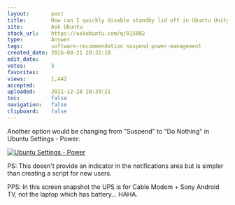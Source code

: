 ```yaml
---
layout:       post
title:        How can I quickly disable standby lid off in Ubuntu Unity 16.04?
site:         Ask Ubuntu
stack_url:    https://askubuntu.com/q/815082
type:         Answer
tags:         software-recommendation suspend power-management
created_date: 2016-08-21 20:32:10
edit_date:    
votes:        5
favorites:    
views:        1,442
accepted:     
uploaded:     2021-12-28 20:39:21
toc:          false
navigation:   false
clipboard:    false
---
```


Another option would be changing from "Suspend" to "Do Nothing" in Ubuntu Settings - Power:

[![Ubuntu Settings - Power][1]][1]


  [1]: http://i.stack.imgur.com/tdxnf.png

PS: This doesn't provide an indicator in the notifications area but is simpler than creating a script for new users.

PPS: In this screen snapshot the UPS is for Cable Modem + Sony Android TV, not the laptop which has battery... HAHA.
